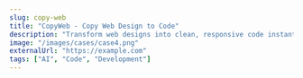 ```yaml
---
slug: copy-web
title: "CopyWeb - Copy Web Design to Code"
description: "Transform web designs into clean, responsive code instantly. Perfect for developers and designers."
image: "/images/cases/case4.png"
externalUrl: "https://example.com"
tags: ["AI", "Code", "Development"]
---
```


